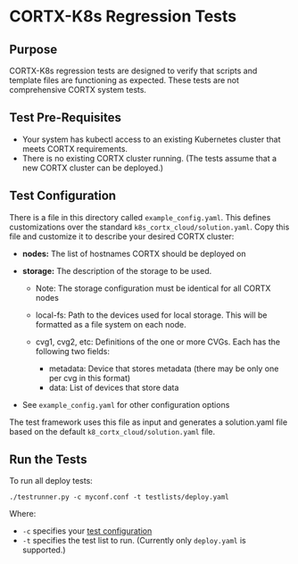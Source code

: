 # CORTX-K8s Regression Tests

## Purpose
CORTX-K8s regression tests are designed to verify that scripts and
template files are functioning as expected.  These tests are not
comprehensive CORTX system tests.

## Test Pre-Requisites
* Your system has kubectl access to an existing Kubernetes cluster that meets CORTX requirements.
* There is no existing CORTX cluster running.  (The tests assume that a new CORTX cluster can be deployed.)

## Test Configuration
There is a file in this directory called `example_config.yaml`.  This defines customizations
over the standard `k8s_cortx_cloud/solution.yaml`.  Copy this file and customize it to
describe your desired CORTX cluster:

* **nodes:** The list of hostnames CORTX should be deployed on

* **storage:** The description of the storage to be used.

  * Note: The storage configuration must be identical for all CORTX nodes

  * local-fs: Path to the devices used for local storage.  This will be formatted as a file system on each node.

  * cvg1, cvg2, etc: Definitions of the one or more CVGs.  Each has the following two fields:

    * metadata: Device that stores metadata (there may be only one per cvg in this format)
    * data: List of devices that store data

* See `example_config.yaml` for other configuration options

The test framework uses this file as input and generates a solution.yaml file based on the
default `k8_cortx_cloud/solution.yaml` file.

## Run the Tests
To run all deploy tests:
```text
./testrunner.py -c myconf.conf -t testlists/deploy.yaml
```
Where:
* `-c` specifies your [test configuration](#test-configuration)
* `-t` specifies the test list to run.  (Currently only `deploy.yaml` is supported.)
